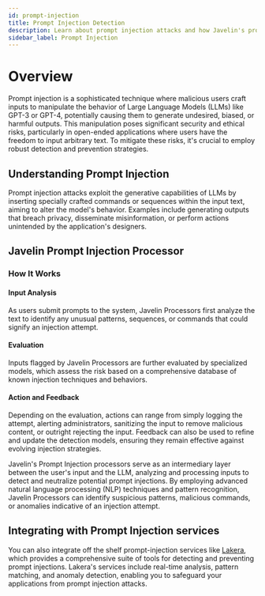 ```yaml
---
id: prompt-injection
title: Prompt Injection Detection
description: Learn about prompt injection attacks and how Javelin's processor detects and prevents malicious input manipulation
sidebar_label: Prompt Injection
---
```


# Overview

Prompt injection is a sophisticated technique where malicious users craft inputs to manipulate the behavior of Large Language Models (LLMs) like GPT-3 or GPT-4, potentially causing them to generate undesired, biased, or harmful outputs. This manipulation poses significant security and ethical risks, particularly in open-ended applications where users have the freedom to input arbitrary text. To mitigate these risks, it's crucial to employ robust detection and prevention strategies.

## Understanding Prompt Injection

Prompt injection attacks exploit the generative capabilities of LLMs by inserting specially crafted commands or sequences within the input text, aiming to alter the model's behavior. Examples include generating outputs that breach privacy, disseminate misinformation, or perform actions unintended by the application's designers.

## Javelin Prompt Injection Processor

### How It Works

#### Input Analysis

As users submit prompts to the system, Javelin Processors first analyze the text to identify any unusual patterns, sequences, or commands that could signify an injection attempt.

#### Evaluation

Inputs flagged by Javelin Processors are further evaluated by specialized models, which assess the risk based on a comprehensive database of known injection techniques and behaviors.

#### Action and Feedback

Depending on the evaluation, actions can range from simply logging the attempt, alerting administrators, sanitizing the input to remove malicious content, or outright rejecting the input. Feedback can also be used to refine and update the detection models, ensuring they remain effective against evolving injection strategies.

Javelin's Prompt Injection processors serve as an intermediary layer between the user's input and the LLM, analyzing and processing inputs to detect and neutralize potential prompt injections. By employing advanced natural language processing (NLP) techniques and pattern recognition, Javelin Processors can identify suspicious patterns, malicious commands, or anomalies indicative of an injection attempt.

## Integrating with Prompt Injection services

You can also integrate off the shelf prompt-injection services like [Lakera](https://www.lakera.ai), which provides a comprehensive suite of tools for detecting and preventing prompt injections. Lakera's services include real-time analysis, pattern matching, and anomaly detection, enabling you to safeguard your applications from prompt injection attacks.
